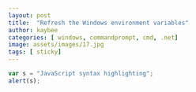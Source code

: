 ```yaml
---
layout: post
title:  "Refresh the Windows environment variables"
author: kaybee
categories: [ windows, commandprompt, cmd, .net]
image: assets/images/17.jpg
tags: [ sticky]
---
```

 

 ```javascript
var s = "JavaScript syntax highlighting";
alert(s);
```